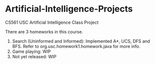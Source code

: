 # Artificial-Intelligence-Projects
CS561 USC Artificial Intelligence Class Project

There are 3 homeworks in this course. 
1) Search (Uninformed and Informed): Implemented A*, UCS, DFS and BFS. Refer to org.usc.homework1.homework.java for more info.
2) Game playing: WIP
3) Not yet released: WIP
